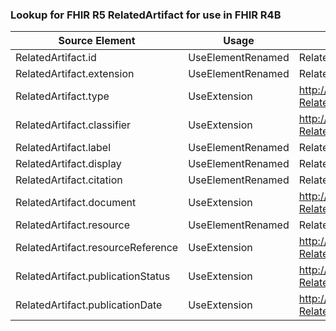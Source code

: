 ### Lookup for FHIR R5 RelatedArtifact for use in FHIR R4B

| Source Element | Usage | Target |
| -------------- | ----- | ------ |
| RelatedArtifact.id | UseElementRenamed | RelatedArtifact.id |
| RelatedArtifact.extension | UseElementRenamed | RelatedArtifact.extension |
| RelatedArtifact.type | UseExtension | http://hl7.org/fhir/5.0/StructureDefinition/extension-RelatedArtifact.type |
| RelatedArtifact.classifier | UseExtension | http://hl7.org/fhir/5.0/StructureDefinition/extension-RelatedArtifact.classifier |
| RelatedArtifact.label | UseElementRenamed | RelatedArtifact.label |
| RelatedArtifact.display | UseElementRenamed | RelatedArtifact.display |
| RelatedArtifact.citation | UseElementRenamed | RelatedArtifact.citation |
| RelatedArtifact.document | UseExtension | http://hl7.org/fhir/5.0/StructureDefinition/extension-RelatedArtifact.document |
| RelatedArtifact.resource | UseElementRenamed | RelatedArtifact.resource |
| RelatedArtifact.resourceReference | UseExtension | http://hl7.org/fhir/5.0/StructureDefinition/extension-RelatedArtifact.resourceReference |
| RelatedArtifact.publicationStatus | UseExtension | http://hl7.org/fhir/5.0/StructureDefinition/extension-RelatedArtifact.publicationStatus |
| RelatedArtifact.publicationDate | UseExtension | http://hl7.org/fhir/5.0/StructureDefinition/extension-RelatedArtifact.publicationDate |
